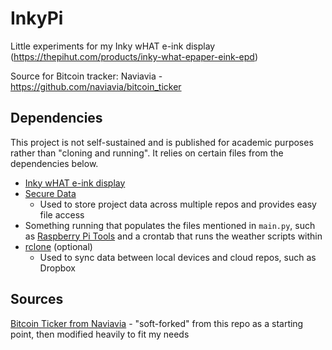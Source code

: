 # InkyPi
Little experiments for my Inky wHAT e-ink display (https://thepihut.com/products/inky-what-epaper-eink-epd)

Source for Bitcoin tracker: Naviavia - https://github.com/naviavia/bitcoin_ticker

## Dependencies
This project is not self-sustained and is published for academic purposes rather than "cloning and running". It relies on certain files from the dependencies below.
    
- [Inky wHAT e-ink display](https://thepihut.com/products/inky-what-epaper-eink-epd)
- [Secure Data](https://github.com/tylerjwoodfin/SecureData)
    - Used to store project data across multiple repos and provides easy file access
- Something running that populates the files mentioned in `main.py`, such as [Raspberry Pi Tools](https://github.com/tylerjwoodfin/RaspberryPI-Tools) and a crontab that runs the weather scripts within
- [rclone](https://rclone.org/install/) (optional)
    - Used to sync data between local devices and cloud repos, such as Dropbox

## Sources
[Bitcoin Ticker from Naviavia](https://github.com/naviavia/bitcoin_ticker)
    - "soft-forked" from this repo as a starting point, then modified heavily to fit my needs